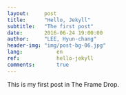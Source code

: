 ```yaml
---
layout:     post
title:      "Hello, Jekyll"
subtitle:   "The first post"
date:       2016-06-24 19:00:00
author:     "LEE, Hyun-chang"
header-img: "img/post-bg-06.jpg"
lang:			en
ref:			hello-jekyll
comments:		true
---
```


This is my first post in The Frame Drop.

